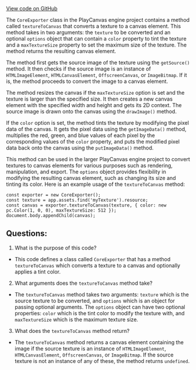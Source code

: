 [View code on GitHub](https://github.com/playcanvas/engine/extras/exporters/core-exporter.js)

The `CoreExporter` class in the PlayCanvas engine project contains a method called `textureToCanvas` that converts a texture to a canvas element. This method takes in two arguments: the `texture` to be converted and an optional `options` object that can contain a `color` property to tint the texture and a `maxTextureSize` property to set the maximum size of the texture. The method returns the resulting canvas element.

The method first gets the source image of the texture using the `getSource()` method. It then checks if the source image is an instance of `HTMLImageElement`, `HTMLCanvasElement`, `OffscreenCanvas`, or `ImageBitmap`. If it is, the method proceeds to convert the image to a canvas element.

The method resizes the canvas if the `maxTextureSize` option is set and the texture is larger than the specified size. It then creates a new canvas element with the specified width and height and gets its 2D context. The source image is drawn onto the canvas using the `drawImage()` method.

If the `color` option is set, the method tints the texture by modifying the pixel data of the canvas. It gets the pixel data using the `getImageData()` method, multiplies the red, green, and blue values of each pixel by the corresponding values of the `color` property, and puts the modified pixel data back onto the canvas using the `putImageData()` method.

This method can be used in the larger PlayCanvas engine project to convert textures to canvas elements for various purposes such as rendering, manipulation, and export. The `options` object provides flexibility in modifying the resulting canvas element, such as changing its size and tinting its color. Here is an example usage of the `textureToCanvas` method:

```
const exporter = new CoreExporter();
const texture = app.assets.find('myTexture').resource;
const canvas = exporter.textureToCanvas(texture, { color: new pc.Color(1, 0, 0), maxTextureSize: 512 });
document.body.appendChild(canvas);
```
## Questions: 
 1. What is the purpose of this code?
- This code defines a class called `CoreExporter` that has a method `textureToCanvas` which converts a texture to a canvas and optionally applies a tint color.

2. What arguments does the `textureToCanvas` method take?
- The `textureToCanvas` method takes two arguments: `texture` which is the source texture to be converted, and `options` which is an object for passing optional arguments. The `options` object can have two optional properties: `color` which is the tint color to modify the texture with, and `maxTextureSize` which is the maximum texture size. 

3. What does the `textureToCanvas` method return?
- The `textureToCanvas` method returns a canvas element containing the image if the source texture is an instance of `HTMLImageElement`, `HTMLCanvasElement`, `OffscreenCanvas`, or `ImageBitmap`. If the source texture is not an instance of any of these, the method returns `undefined`.